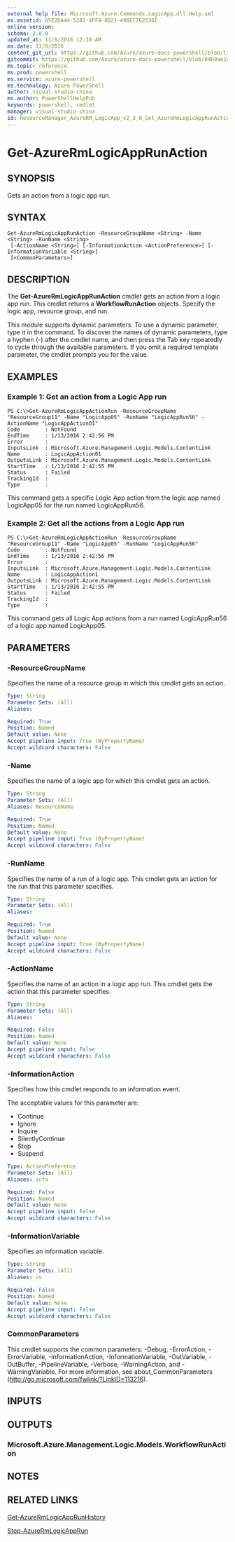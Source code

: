 ```yaml
---
external help file: Microsoft.Azure.Commands.LogicApp.dll-Help.xml
ms.assetid: 65E2DA44-5281-4FF4-8D21-498EC762536E
online version: 
schema: 2.0.0
updated_at: 11/8/2016 12:38 AM
ms.date: 11/8/2016
content_git_url: https://github.com/Azure/azure-docs-powershell/blob/live/azureps-cmdlets-docs/ResourceManager/AzureRM.LogicApp/v2.3.0/Get-AzureRmLogicAppRunAction.md
gitcommit: https://github.com/Azure/azure-docs-powershell/blob/04b9ae2d1c44a3ada330f570237886794cede893/azureps-cmdlets-docs/ResourceManager/AzureRM.LogicApp/v2.3.0/Get-AzureRmLogicAppRunAction.md
ms.topic: reference
ms.prod: powershell
ms.service: azure-powershell
ms.technology: Azure PowerShell
author: visual-studio-china
ms.author: PowerShellHelpPub
keywords: powershell, cmdlet
manager: visual-studio-china
id: ResourceManager_AzureRM_LogicApp_v2_3_0_Get_AzureRmLogicAppRunAction_md
---
```


# Get-AzureRmLogicAppRunAction

## SYNOPSIS
Gets an action from a logic app run.

## SYNTAX

```
Get-AzureRmLogicAppRunAction -ResourceGroupName <String> -Name <String> -RunName <String>
 [-ActionName <String>] [-InformationAction <ActionPreference>] [-InformationVariable <String>]
 [<CommonParameters>]
```

## DESCRIPTION
The **Get-AzureRmLogicAppRunAction** cmdlet gets an action from a logic app run.
This cmdlet returns a **WorkflowRunAction** objects.
Specify the logic app, resource group, and run.

This module supports dynamic parameters.
To use a dynamic parameter, type it in the command.
To discover the names of dynamic parameters, type a hyphen (-) after the cmdlet name, and then press the Tab key repeatedly to cycle through the available parameters.
If you omit a required template parameter, the cmdlet prompts you for the value.

## EXAMPLES

### Example 1: Get an action from a Logic App run
```
PS C:\>Get-AzureRmLogicAppActionRun -ResourceGroupName "ResourceGroup11" -Name "LogicApp05" -RunName "LogicAppRun56" -ActionName "LogicAppAction01"
Code        : NotFound
EndTime     : 1/13/2016 2:42:56 PM
Error       : 
InputsLink  : Microsoft.Azure.Management.Logic.Models.ContentLink
Name        : LogicAppAction01
OutputsLink : Microsoft.Azure.Management.Logic.Models.ContentLink
StartTime   : 1/13/2016 2:42:55 PM
Status      : Failed
TrackingId  : 
Type        :
```

This command gets a specific Logic App action from the logic app named LogicApp05 for the run named LogicAppRun56.

### Example 2: Get all the actions from a Logic App run
```
PS C:\>Get-AzureRmLogicAppActionRun -ResourceGroupName "ResourceGroup11" -Name "LogicApp05" -RunName "LogicAppRun56"
Code        : NotFound
EndTime     : 1/13/2016 2:42:56 PM
Error       : 
InputsLink  : Microsoft.Azure.Management.Logic.Models.ContentLink
Name        : LogicAppAction1
OutputsLink : Microsoft.Azure.Management.Logic.Models.ContentLink
StartTime   : 1/13/2016 2:42:55 PM
Status      : Failed
TrackingId  : 
Type        :
```

This command gets all Logic App actions from a run named LogicAppRun56 of a logic app named LogicApp05.

## PARAMETERS

### -ResourceGroupName
Specifies the name of a resource group in which this cmdlet gets an action.

```yaml
Type: String
Parameter Sets: (All)
Aliases: 

Required: True
Position: Named
Default value: None
Accept pipeline input: True (ByPropertyName)
Accept wildcard characters: False
```

### -Name
Specifies the name of a logic app for which this cmdlet gets an action.

```yaml
Type: String
Parameter Sets: (All)
Aliases: ResourceName

Required: True
Position: Named
Default value: None
Accept pipeline input: True (ByPropertyName)
Accept wildcard characters: False
```

### -RunName
Specifies the name of a run of a logic app.
This cmdlet gets an action for the run that this parameter specifies.

```yaml
Type: String
Parameter Sets: (All)
Aliases: 

Required: True
Position: Named
Default value: None
Accept pipeline input: True (ByPropertyName)
Accept wildcard characters: False
```

### -ActionName
Specifies the name of an action in a logic app run.
This cmdlet gets the action that this parameter specifies.

```yaml
Type: String
Parameter Sets: (All)
Aliases: 

Required: False
Position: Named
Default value: None
Accept pipeline input: False
Accept wildcard characters: False
```

### -InformationAction
Specifies how this cmdlet responds to an information event.

The acceptable values for this parameter are:

- Continue
- Ignore
- Inquire
- SilentlyContinue
- Stop
- Suspend

```yaml
Type: ActionPreference
Parameter Sets: (All)
Aliases: infa

Required: False
Position: Named
Default value: None
Accept pipeline input: False
Accept wildcard characters: False
```

### -InformationVariable
Specifies an information variable.

```yaml
Type: String
Parameter Sets: (All)
Aliases: iv

Required: False
Position: Named
Default value: None
Accept pipeline input: False
Accept wildcard characters: False
```

### CommonParameters
This cmdlet supports the common parameters: -Debug, -ErrorAction, -ErrorVariable, -InformationAction, -InformationVariable, -OutVariable, -OutBuffer, -PipelineVariable, -Verbose, -WarningAction, and -WarningVariable. For more information, see about_CommonParameters (http://go.microsoft.com/fwlink/?LinkID=113216).

## INPUTS

## OUTPUTS

### Microsoft.Azure.Management.Logic.Models.WorkflowRunAction

## NOTES

## RELATED LINKS

[Get-AzureRmLogicAppRunHistory](xref:ResourceManager/AzureRM.LogicApp/v2.3.0/Get-AzureRmLogicAppRunHistory.md)

[Stop-AzureRmLogicAppRun](xref:ResourceManager/AzureRM.LogicApp/v2.3.0/Stop-AzureRmLogicAppRun.md)


